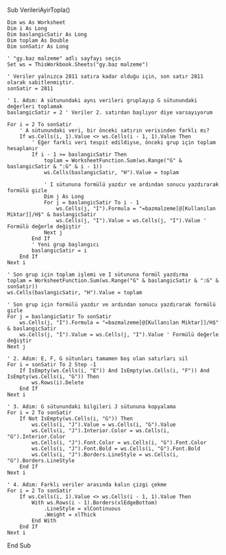Sub VerileriAyirTopla()

    Dim ws As Worksheet
    Dim i As Long
    Dim baslangicSatir As Long
    Dim toplam As Double
    Dim sonSatir As Long

    ' "gy.baz malzeme" adlı sayfayı seçin
    Set ws = ThisWorkbook.Sheets("gy.baz malzeme")
    
    ' Veriler yalnızca 2811 satıra kadar olduğu için, son satır 2811 olarak sabitlenmiştir.
    sonSatir = 2811

    ' 1. Adım: A sütunundaki aynı verileri gruplayıp G sütunundaki değerleri toplamak
    baslangicSatir = 2 ' Veriler 2. satırdan başlıyor diye varsayıyorum
    
    For i = 2 To sonSatir
        ' A sütunundaki veri, bir önceki satırın verisinden farklı mı?
        If ws.Cells(i, 1).Value <> ws.Cells(i - 1, 1).Value Then
            ' Eğer farklı veri tespit edildiyse, önceki grup için toplam hesaplanır
            If i - 1 >= baslangicSatir Then
                toplam = WorksheetFunction.Sum(ws.Range("G" & baslangicSatir & ":G" & i - 1))
                ws.Cells(baslangicSatir, "H").Value = toplam
                
                ' I sütununa formülü yazdır ve ardından sonucu yazdırarak formülü gizle
                Dim j As Long
                For j = baslangicSatir To i - 1
                    ws.Cells(j, "I").Formula = "=bazmalzeme[@[Kullanılan Miktar]]/H$" & baslangicSatir
                    ws.Cells(j, "I").Value = ws.Cells(j, "I").Value ' Formülü değerle değiştir
                Next j
            End If
            ' Yeni grup başlangıcı
            baslangicSatir = i
        End If
    Next i

    ' Son grup için toplam işlemi ve I sütununa formül yazdırma
    toplam = WorksheetFunction.Sum(ws.Range("G" & baslangicSatir & ":G" & sonSatir))
    ws.Cells(baslangicSatir, "H").Value = toplam

    ' Son grup için formülü yazdır ve ardından sonucu yazdırarak formülü gizle
    For j = baslangicSatir To sonSatir
        ws.Cells(j, "I").Formula = "=bazmalzeme[@[Kullanılan Miktar]]/H$" & baslangicSatir
        ws.Cells(j, "I").Value = ws.Cells(j, "I").Value ' Formülü değerle değiştir
    Next j

    ' 2. Adım: E, F, G sütunları tamamen boş olan satırları sil
    For i = sonSatir To 2 Step -1
        If IsEmpty(ws.Cells(i, "E")) And IsEmpty(ws.Cells(i, "F")) And IsEmpty(ws.Cells(i, "G")) Then
            ws.Rows(i).Delete
        End If
    Next i
    
    ' 3. Adım: G sütunundaki bilgileri J sütununa kopyalama
    For i = 2 To sonSatir
        If Not IsEmpty(ws.Cells(i, "G")) Then
            ws.Cells(i, "J").Value = ws.Cells(i, "G").Value
            ws.Cells(i, "J").Interior.Color = ws.Cells(i, "G").Interior.Color
            ws.Cells(i, "J").Font.Color = ws.Cells(i, "G").Font.Color
            ws.Cells(i, "J").Font.Bold = ws.Cells(i, "G").Font.Bold
            ws.Cells(i, "J").Borders.LineStyle = ws.Cells(i, "G").Borders.LineStyle
        End If
    Next i
    
    ' 4. Adım: Farklı veriler arasında kalın çizgi çekme
    For i = 2 To sonSatir
        If ws.Cells(i, 1).Value <> ws.Cells(i - 1, 1).Value Then
            With ws.Rows(i - 1).Borders(xlEdgeBottom)
                .LineStyle = xlContinuous
                .Weight = xlThick
            End With
        End If
    Next i

End Sub

